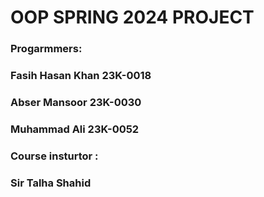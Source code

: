 # OOP SPRING 2024 PROJECT

### Progarmmers:
### Fasih Hasan Khan 23K-0018
### Abser Mansoor 23K-0030
### Muhammad Ali 23K-0052

### Course insturtor : 
### Sir Talha Shahid
